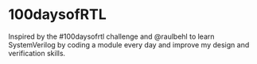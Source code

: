 # 100daysofRTL
Inspired by the #100daysofrtl challenge and @raulbehl to learn SystemVerilog by coding a module every day and improve my design and verification skills.
